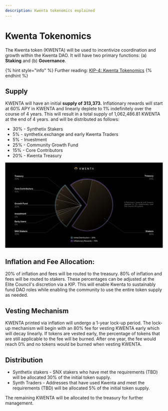 ```yaml
---
description: Kwenta tokenomics explained
---
```


# Kwenta Tokenomics

The Kwenta token (KWENTA) will be used to incentivize coordination and growth within the Kwenta DAO. It will have two primary functions: (a) **Staking** and (b) **Governance**.

{% hint style="info" %}
Further reading: [KIP-4: Kwenta Tokenomics](https://kips.kwenta.io/kips/kip-4/)
{% endhint %}

## Supply

KWENTA will have an initial **supply of 313,373.** Inflationary rewards will start at 60% APY in KWENTA and linearly deplete to 1% indefinitely over the course of 4 years. This will result in a total supply of 1,062,486.81 KWENTA at the end of 4 years. and will be distributed as follows:

* 30% - Synthetix Stakers
* 5% - synthetix.exchange and early Kwenta Traders
* 5% - Investment
* 25% - Community Growth Fund
* 15% - Core Contributors
* 20% - Kwenta Treasury

![](../.gitbook/assets/Tokenomics-2.png)

## Inflation and Fee Allocation:

20% of inflation and fees will be routed to the treasury. 80% of inflation and fees will be routed to stakers. These percentages can be adjusted at the Elite Council's discretion via a KIP. This will enable Kwenta to sustainably fund DAO roles while enabling the community to use the entire token supply as needed.

## Vesting Mechanism

KWENTA printed via inflation will undergo a 1-year lock-up period. The lock-up mechanism will begin with an 80% fee for vesting KWENTA early which will decay linearly. If tokens are vested early, the percentage of tokens that are still applicable to the fee will be burned. After one year, the fee would reach 0% and no tokens would be burned when vesting KWENTA.

## Distribution

* Synthetix stakers - SNX stakers who have met the requirements (TBD) will be allocated 30% of the initial token supply.
* Synth Traders - Addresses that have used Kwenta and meet the requirements (TBD) will be allocated 5% of the initial token supply.

The remaining KWENTA will be allocated to the treasury for further management.
